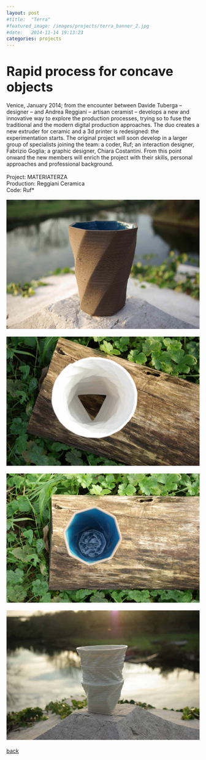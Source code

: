 ```yaml
---
layout: post
#title:  "Terra"
#featured_image: /images/projects/terra_banner_2.jpg
#date:   2014-11-14 19:13:23
categories: projects
---
```


<!--Il progetto Terra nasce come sperimentazione su processi di stampa 3D applicati alla ceramica.  
Grazie alla collaborazione con un artigiano del settore viene costruita una macchina che è in grado di estrudere argilla, iniziando così un intenso periodo di prova e di raffinamento del processo.  
Nel frattempo prende corpo l’idea di creare una piccola produzione utilizzando due terre, rossa e nera. Lo stesso software per disegnare le forme degli artefatti è stato progettato appositamente per questa serie e permette che ogni pezzo risulti unico nel suo genere, essendo il risultato sia di una serie di variabili matematiche/digitali che di variabili fisiche/materiche.-->

<h1><big>Rapid process for concave objects</big></h1>

Venice, January 2014; from the encounter between Davide Tuberga – designer – and Andrea Reggiani – artisan ceramist – develops a new and innovative way to explore the production processes, trying so to fuse the traditional and the modern digital production approaches.
The duo creates a new extruder for ceramic and a  3d printer is redesigned: the experimentation starts.
The original project will soon develop in a larger group of specialists joining the team: a coder, Ruf; an interaction designer, Fabrizio Goglia; a graphic designer, Chiara Costantini. From this point onward the new members will enrich the project with their skills, personal approaches and professional background.
<br>
<br>
Project: MATERIATERZA  
Production: Reggiani Ceramica  
Code: Ruf*
<br>
<br>
![Alt text](/images/projects/terra4.jpg)
<br>
<br>
![Alt text](/images/projects/terra3.jpg)
<br>
<br>
![Alt text](/images/projects/terra2.jpg)
<br>
<br>
![Alt text](/images/contact_foto_very-very-low.jpg)
<br>
<br>
<a href="http://materiaterza.com">back</a>

